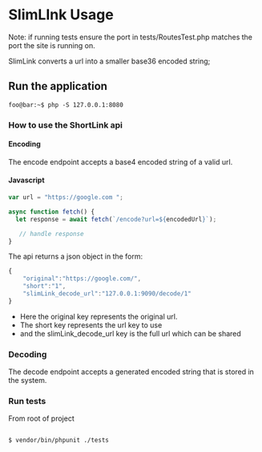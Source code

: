 #    SlimLInk Usage

Note: if running tests ensure the port in tests/RoutesTest.php matches the port the site
is running on.

SlimLink converts a url into a smaller base36 encoded string;


## Run the application

```console
foo@bar:~$ php -S 127.0.0.1:8080
```

### How to use the ShortLink api

#### Encoding
The encode endpoint accepts a base4 encoded string of a valid url.


#### Javascript

```javascript
var url = "https://google.com ";

async function fetch() {
  let response = await fetch(`/encode?url=${encodedUrl}`);

   // handle response
}
```

The api returns a json object in the form:

```javascript
{
    "original":"https://google.com/",
    "short":"1",
    "slimLink_decode_url":"127.0.0.1:9090/decode/1"
}
```
- Here the original key represents the original url.
- The short key represents the url key to use
- and the slimLink_decode_url key is the full url which can be shared


### Decoding

The decode endpoint accepts a generated encoded string that is stored in the system.

### Run tests

From root of project

```bash

$ vendor/bin/phpunit ./tests
```

